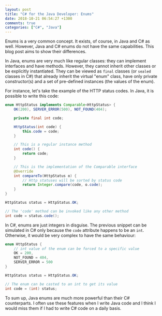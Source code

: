 ```yaml
---
layout: post
title: "C# for the Java Developer: Enums"
date: 2018-10-21 06:54:27 +1300
comments: true
categories: ["C#", "Java"]
---
```


Enums is a very common concept. It exists, of course, in Java and C# as well. However, Java and C# enums do not have the same capabilities. This blog post aims to show their differences.

<!-- more -->

In Java, enums are very much like regular classes: they can implement interfaces and have methods. However, they cannot inherit other classes or be explicitly instantiated. They can be viewed as `final` classes (or `sealed` classes in C#) that already inherit the virtual "enum" class, have only private constructor(s) and a set of pre-defined instances (the values of the enum).

For instance, let's take the example of the HTTP status codes. In Java, it is possible to write this code:

```java
enum HttpStatus implements Comparable<HttpStatus> {
	OK(200), SERVER_ERROR(500), NOT_FOUND(404);

	private final int code;

	HttpStatus(int code) {
		this.code = code;
	}

	// This is a regular instance method
	int code() {
		return code;
	}

	// This is the implementation of the Comparable interface
	@Override
	int compareTo(HttpStatus o) {
		// Http statuses will be sorted by status code
		return Integer.compare(code, o.code);
	}
}
```

```java
HttpStatus status = HttpStatus.OK;

// The 'code' method can be invoked like any other method
int code = status.code();
```

In C#, enums are just integers in disguise. The previous snippet can be simulated in C# only because the `code` attribute happens to be an `int`. Otherwise, it would be very complex to have the same behaviour:

```csharp
enum HttpStatus {
	// int value of the enum can be forced to a specific value
	OK = 200,
	NOT_FOUND = 404,
	SERVER_ERROR = 500
}
```

```csharp
HttpStatus status = HttpStatus.OK;

// The enum can be casted to an int to get its value
int code = (int) status;
```

To sum up, Java enums are much more powerful than their C# counterparts. I often use these features when I write Java code and I think I would miss them if I had to write C# code on a daily basis.